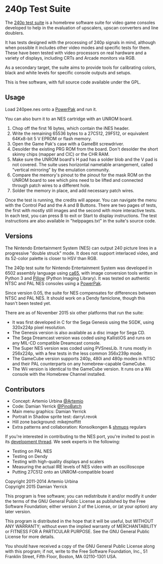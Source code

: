 240p Test Suite
===============

The [240p test suite] is a homebrew software suite for video game
consoles developed to help in the evaluation of upscalers, upscan
converters and line doublers.

It has tests designed with the processing of 240p signals in mind,
although when possible it includes other video modes and specific
tests for them.  These have been tested with video processors on
real hardware and a variety of displays, including CRTs and Arcade
monitors via RGB.

As a secondary target, the suite aims to provide tools for
calibrating colors, black and white levels for specific console
outputs and setups. 

This is free software, with full source code available under the GPL.

[240p test suite]: http://junkerhq.net/xrgb/index.php/240p_test_suite

Usage
-----
Load 240pee.nes onto a [PowerPak] and run it.

You can also burn it to an NES cartridge with an UNROM board.

1. Chop off the first 16 bytes, which contain the iNES header.
2. Write the remaining 65536 bytes to a 27C512, 29F512, or
   equivalent 64Kx8-bit 5 V EPROM or flash memory.
3. Open the Game Pak's case with a GameBit screwdriver.
4. Desolder the existing PRG ROM from the board.  Don't desolder
   the short skinny chips (mapper and CIC) or the CHR RAM.
5. Make sure the UNROM board's H pad has a solder blob and the V pad
   is not covered.  The suite uses horizontal nametable arrangement,
   called "vertical mirroring" by the emulation community.
6. Compare the memory's pinout to the pinout for the mask ROM on
   the UNROM board to see which pins need to be lifted and connected
   through patch wires to a different hole.
7. Solder the memory in place, and add necessary patch wires.

Once the test is running, the credits will appear.  You can navigate
the menu with the Control Pad and the A and B Buttons.  There are
two pages of tests, the first with mostly still images and the second
with more interactive tests.  In each test, you can press B to exit
or Start to display instructions.  The test instructions are also
available in "helppages.txt" in the suite's source code.

Versions
--------
The Nintendo Entertainment System (NES) can output 240 picture
lines in a progressive "double struck" mode.  It does not support
interlaced video, and its 52-color palette is closer to HSV than RGB.

The 240p test suite for Nintendo Entertainment System was developed
in 6502 assembly language using [ca65], with image conversion tools
written in Python 3 and [Pillow] (Python Imaging Library).  It was
tested on authentic NTSC and PAL NES consoles using a [PowerPak].

Since version 0.05, the suite for NES compensates for differences
between NTSC and PAL NES.  It should work on a Dendy famiclone,
though this hasn't been tested yet.

There are as of November 2015 six other platforms that run the suite:

* It was first developed in C for the Sega Genesis using the SGDK,
  using 320x224p pixel resolution.
* The Genesis version is also available as a disc image for Sega CD.
* The Sega Dreamcast version was coded using KallistiOS and runs on
  any MIL-CD compatible Dreamcast console.
* The Super NES version was coded using PVSnesLib.  It runs mostly
  in 256x224p, with a few tests in the less common 356x239p mode.
* The GameCube version supports 240p, 480i and 480p modes in NTSC
  and their PAL counterparts on any homebrew-capable GameCube.
* The Wii version is identical to the GameCube version.  It runs on
  a Wii console with the Homebrew Channel installed.

[ca65]: https://cc65.github.io/cc65/
[Pillow]: https://pillow.readthedocs.org/
[PowerPak]: http://www.retrousb.com/product_info.php?cPath=24&products_id=34

Contributors
------------
* Concept: Artemio Urbina [@Artemio]
* Code: Damian Yerrick [@PinoBatch]
* Main menu graphics: Damian Yerrick
* Portrait in Shadow sprite test: darryl.revok
* Hill zone background: mikejmoffitt
* Extra patterns and collaboration: Konsolkongen & [shmups] regulars

If you're interested in contributing to the NES port, you're invited
to post in its [development thread].  We seek experts in the following:

* Testing on PAL NES
* Testing on Dendy
* Testing with high-quality displays and scalers
* Measuring the actual IRE levels of NES video with an oscilloscope
* Putting 27C512 onto an UNROM-compatible board

[@Artemio]: https://twitter.com/Artemio
[@PinoBatch]: https://twitter.com/PinoBatch
[shmups]: http://shmups.system11.org/
[development thread]: http://forums.nesdev.com/viewtopic.php?t=13394

Copyright 2011-2014 Artemio Urbina  
Copyright 2015 Damian Yerrick

This program is free software; you can redistribute it and/or modify
it under the terms of the GNU General Public License as published by
the Free Software Foundation; either version 2 of the License, or
(at your option) any later version.

This program is distributed in the hope that it will be useful,
but WITHOUT ANY WARRANTY; without even the implied warranty of
MERCHANTABILITY or FITNESS FOR A PARTICULAR PURPOSE.  See the
GNU General Public License for more details.

You should have received a copy of the GNU General Public License along
with this program; if not, write to the Free Software Foundation, Inc.,
51 Franklin Street, Fifth Floor, Boston, MA 02110-1301 USA.
